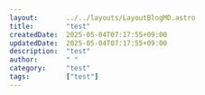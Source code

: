 ```yaml
---
layout:       ../../layouts/LayoutBlogMD.astro
title:        "test"
createdDate:  2025-05-04T07:17:55+09:00
updatedDate:  2025-05-04T07:17:55+09:00
description:  "test"
author:       " "
category:     "test"
tags:         ["test"]
---
```

